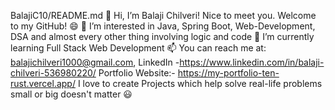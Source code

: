BalajiC10/README.md
👋 Hi, I’m Balaji Chilveri! Nice to meet you. Welcome to my GitHub! 😄
👀 I’m interested in Java, Spring Boot, Web-Development, DSA and almost every other thing involving logic and code
🌱 I’m currently learning Full Stack Web Development
📫 You can reach me at: balajichilveri1000@gmail.com, LinkedIn -https://www.linkedin.com/in/balaji-chilveri-536980220/
Portfolio Website:- https://my-portfolio-ten-rust.vercel.app/
I love to create Projects which help solve real-life problems small or big doesn't matter 😃
